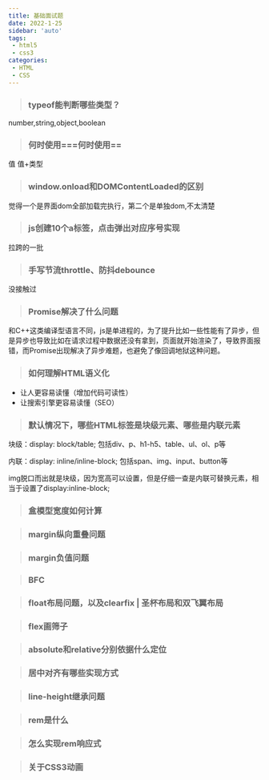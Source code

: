 ```yaml
---
title: 基础面试题
date: 2022-1-25
sidebar: 'auto'
tags:
 - html5
 - css3
categories:
 - HTML
 - CSS
---
```


> ### typeof能判断哪些类型？

number,string,object,boolean

> ### 何时使用===何时使用==

值 值+类型

> ### window.onload和DOMContentLoaded的区别

觉得一个是界面dom全部加载完执行，第二个是单独dom,不太清楚

> ### js创建10个a标签，点击弹出对应序号实现

拉跨的一批

> ### 手写节流throttle、防抖debounce

没接触过

> ### Promise解决了什么问题

和C++这类编译型语言不同，js是单进程的，为了提升比如一些性能有了异步，但是异步也导致比如在请求过程中数据还没有拿到，页面就开始渲染了，导致界面报错，而Promise出现解决了异步难题，也避免了像回调地狱这种问题。



> ### 如何理解HTML语义化

+ 让人更容易读懂（增加代码可读性）
+ 让搜索引擎更容易读懂（SEO）

> ### 默认情况下，哪些HTML标签是块级元素、哪些是内联元素

块级：display: block/table;  包括div、p、h1-h5、table、ul、ol、p等

内联：display: inline/inline-block; 包括span、img、input、button等

img脱口而出就是块级，因为宽高可以设置，但是仔细一查是内联可替换元素，相当于设置了display:inline-block;

> ### 盒模型宽度如何计算



> ### margin纵向重叠问题



> ### margin负值问题



> ### BFC



> ### float布局问题，以及clearfix | 圣杯布局和双飞翼布局



> ### flex画筛子



> ### absolute和relative分别依据什么定位



> ### 居中对齐有哪些实现方式



> ### line-height继承问题



> ### rem是什么



> ### 怎么实现rem响应式



> ### 关于CSS3动画



